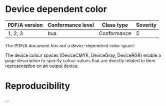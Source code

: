 # Device dependent color

| PDF/A version | Conformance level | Class type  | Severity |
| ------------- | ----------------- | ----------  | -------- |
| 1, 2, 3       | bua               | Conformance | 5        |

The PDF/A document _has not_ a device dependent color space.

The device colour spaces (DeviceCMYK, DeviceGray, DeviceRGB) enable a page description to specify colour values that are directly related to their representation on an output device.
# Reproducibility
...
